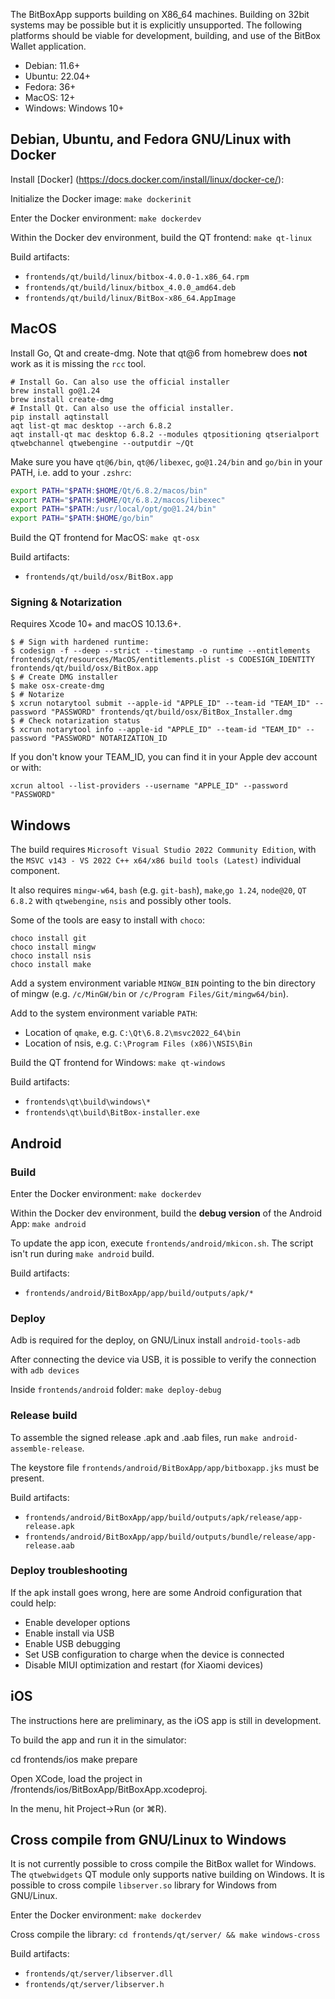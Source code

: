 The BitBoxApp supports building on X86_64 machines. Building on 32bit
systems may be possible but it is explicitly unsupported. The following
platforms should be viable for development, building, and use of the BitBox
Wallet application.

* Debian: 11.6+
* Ubuntu: 22.04+
* Fedora: 36+
* MacOS: 12+
* Windows: Windows 10+

## Debian, Ubuntu, and Fedora GNU/Linux with Docker

Install [Docker]
(https://docs.docker.com/install/linux/docker-ce/):

Initialize the Docker image:
`make dockerinit`

Enter the Docker environment:
`make dockerdev`

Within the Docker dev environment, build the QT frontend:
`make qt-linux`

Build artifacts:
* `frontends/qt/build/linux/bitbox-4.0.0-1.x86_64.rpm`
* `frontends/qt/build/linux/bitbox_4.0.0_amd64.deb`
* `frontends/qt/build/linux/BitBox-x86_64.AppImage`

## MacOS

Install Go, Qt and create-dmg. Note that qt@6 from homebrew does **not** work as it is missing the
`rcc` tool.

```
# Install Go. Can also use the official installer
brew install go@1.24
brew install create-dmg
# Install Qt. Can also use the official installer.
pip install aqtinstall
aqt list-qt mac desktop --arch 6.8.2
aqt install-qt mac desktop 6.8.2 --modules qtpositioning qtserialport qtwebchannel qtwebengine --outputdir ~/Qt
```

Make sure you have `qt@6/bin`,  `qt@6/libexec`, `go@1.24/bin` and `go/bin` in your PATH, i.e. add to your `.zshrc`:

```bash
export PATH="$PATH:$HOME/Qt/6.8.2/macos/bin"
export PATH="$PATH:$HOME/Qt/6.8.2/macos/libexec"
export PATH="$PATH:/usr/local/opt/go@1.24/bin"
export PATH="$PATH:$HOME/go/bin"
```

Build the QT frontend for MacOS:
`make qt-osx`

Build artifacts:
* `frontends/qt/build/osx/BitBox.app`

### Signing & Notarization

Requires Xcode 10+ and macOS 10.13.6+.

```
$ # Sign with hardened runtime:
$ codesign -f --deep --strict --timestamp -o runtime --entitlements frontends/qt/resources/MacOS/entitlements.plist -s CODESIGN_IDENTITY frontends/qt/build/osx/BitBox.app
$ # Create DMG installer
$ make osx-create-dmg
$ # Notarize
$ xcrun notarytool submit --apple-id "APPLE_ID" --team-id "TEAM_ID" --password "PASSWORD" frontends/qt/build/osx/BitBox_Installer.dmg
$ # Check notarization status
$ xcrun notarytool info --apple-id "APPLE_ID" --team-id "TEAM_ID" --password "PASSWORD" NOTARIZATION_ID
```

If you don't know your TEAM_ID, you can find it in your Apple dev account or with:

```
xcrun altool --list-providers --username "APPLE_ID" --password "PASSWORD"
```

## Windows

The build requires `Microsoft Visual Studio 2022 Community Edition`, with the `MSVC v143 - VS 2022 C++ x64/x86 build tools (Latest)`
individual component.

It also requires `mingw-w64`, `bash` (e.g. `git-bash`), `make`,`go 1.24`, `node@20`, `QT 6.8.2` with `qtwebengine`, `nsis`
and possibly other tools.

Some of the tools are easy to install with `choco`:

    choco install git
    choco install mingw
    choco install nsis
    choco install make

Add a system environment variable `MINGW_BIN` pointing to the bin directory of mingw
(e.g. `/c/MinGW/bin` or `/c/Program Files/Git/mingw64/bin`).

Add to the system environment variable `PATH`:
- Location of `qmake`, e.g. `C:\Qt\6.8.2\msvc2022_64\bin`
- Location of nsis, e.g. `C:\Program Files (x86)\NSIS\Bin`

Build the QT frontend for Windows: `make qt-windows`

Build artifacts:
* `frontends\qt\build\windows\*`
* `frontends\qt\build\BitBox-installer.exe`

## Android

### Build
Enter the Docker environment: `make dockerdev`

Within the Docker dev environment, build the **debug version** of the Android App: `make android`

To update the app icon, execute `frontends/android/mkicon.sh`.
The script isn't run during `make android` build.

Build artifacts:
* `frontends/android/BitBoxApp/app/build/outputs/apk/*`

### Deploy
Adb is required for the deploy, on GNU/Linux install `android-tools-adb`

After connecting the device via USB, it is possible to verify the connection with `adb devices`

Inside `frontends/android` folder: `make deploy-debug`

### Release build

To assemble the signed release .apk and .aab files, run `make android-assemble-release`.

The keystore file `frontends/android/BitBoxApp/app/bitboxapp.jks` must be present.

Build artifacts:
* `frontends/android/BitBoxApp/app/build/outputs/apk/release/app-release.apk`
* `frontends/android/BitBoxApp/app/build/outputs/bundle/release/app-release.aab`


### Deploy troubleshooting
If the apk install goes wrong, here are some Android configuration that could help:
* Enable developer options
* Enable install via USB
* Enable USB debugging
* Set USB configuration to charge when the device is connected
* Disable MIUI optimization and restart (for Xiaomi devices)

## iOS

The instructions here are preliminary, as the iOS app is still in development.

To build the app and run it in the simulator:

   cd frontends/ios
   make prepare


Open XCode, load the project in /frontends/ios/BitBoxApp/BitBoxApp.xcodeproj.

In the menu, hit Project->Run (or ⌘R).

## Cross compile from GNU/Linux to Windows
It is not currently possible to cross compile the BitBox wallet for Windows.
The `qtwebwidgets` QT module only supports native building on Windows. It is
possible to cross compile `libserver.so` library for Windows from GNU/Linux.

Enter the Docker environment:
`make dockerdev`

Cross compile the library:
`cd frontends/qt/server/ && make windows-cross`

Build artifacts:
* `frontends/qt/server/libserver.dll`
* `frontends/qt/server/libserver.h`
